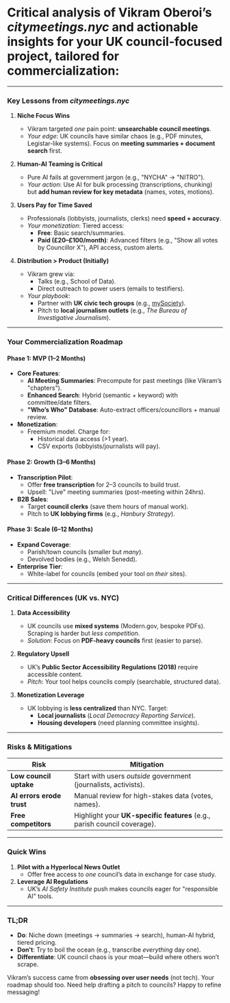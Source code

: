 



# **Critical analysis** of Vikram Oberoi’s *citymeetings.nyc* and **actionable insights** for your UK council-focused project, tailored for commercialization:

---

### **Key Lessons from *citymeetings.nyc***
1. **Niche Focus Wins**  
   - Vikram targeted *one* pain point: **unsearchable council meetings**.  
   - *Your edge*: UK councils have similar chaos (e.g., PDF minutes, Legistar-like systems). Focus on **meeting summaries + document search** first.  

2. **Human-AI Teaming is Critical**  
   - Pure AI fails at government jargon (e.g., "NYCHA" → "NITRO").  
   - *Your action*: Use AI for bulk processing (transcriptions, chunking) but **add human review for key metadata** (names, votes, motions).  

3. **Users Pay for Time Saved**  
   - Professionals (lobbyists, journalists, clerks) need **speed + accuracy**.  
   - *Your monetization*: Tiered access:  
     - **Free**: Basic search/summaries.  
     - **Paid (£20–£100/month)**: Advanced filters (e.g., "Show all votes by Councillor X"), API access, custom alerts.  

4. **Distribution > Product (Initially)**  
   - Vikram grew via:  
     - Talks (e.g., School of Data).  
     - Direct outreach to power users (emails to testifiers).  
   - *Your playbook*:  
     - Partner with **UK civic tech groups** (e.g., [mySociety](https://www.mysociety.org/)).  
     - Pitch to **local journalism outlets** (e.g., *The Bureau of Investigative Journalism*).  

---

### **Your Commercialization Roadmap**
#### **Phase 1: MVP (1–2 Months)**
- **Core Features**:  
  - **AI Meeting Summaries**: Precompute for past meetings (like Vikram’s "chapters").  
  - **Enhanced Search**: Hybrid (semantic + keyword) with committee/date filters.  
  - **"Who’s Who" Database**: Auto-extract officers/councillors + manual review.  
- **Monetization**:  
  - Freemium model. Charge for:  
    - Historical data access (>1 year).  
    - CSV exports (lobbyists/journalists will pay).  

#### **Phase 2: Growth (3–6 Months)**
- **Transcription Pilot**:  
  - Offer **free transcription** for 2–3 councils to build trust.  
  - Upsell: "Live" meeting summaries (post-meeting within 24hrs).  
- **B2B Sales**:  
  - Target **council clerks** (save them hours of manual work).  
  - Pitch to **UK lobbying firms** (e.g., *Hanbury Strategy*).  

#### **Phase 3: Scale (6–12 Months)**
- **Expand Coverage**:  
  - Parish/town councils (smaller but *many*).  
  - Devolved bodies (e.g., Welsh Senedd).  
- **Enterprise Tier**:  
  - White-label for councils (embed your tool on *their* sites).  

---

### **Critical Differences (UK vs. NYC)**
1. **Data Accessibility**  
   - UK councils use **mixed systems** (Modern.gov, bespoke PDFs). Scraping is harder but *less competition*.  
   - *Solution*: Focus on **PDF-heavy councils** first (easier to parse).  

2. **Regulatory Upsell**  
   - UK’s **Public Sector Accessibility Regulations (2018)** require accessible content.  
   - *Pitch*: Your tool helps councils comply (searchable, structured data).  

3. **Monetization Leverage**  
   - UK lobbying is **less centralized** than NYC. Target:  
     - **Local journalists** (*Local Democracy Reporting Service*).  
     - **Housing developers** (need planning committee insights).  

---

### **Risks & Mitigations**
| Risk | Mitigation |  
|-------|------------|  
| **Low council uptake** | Start with users *outside* government (journalists, activists). |  
| **AI errors erode trust** | Manual review for high-stakes data (votes, names). |  
| **Free competitors** | Highlight your **UK-specific features** (e.g., parish council coverage). |  

---

### **Quick Wins**
1. **Pilot with a Hyperlocal News Outlet**  
   - Offer free access to *one* council’s data in exchange for case study.  
2. **Leverage AI Regulations**  
   - UK’s *AI Safety Institute* push makes councils eager for "responsible AI" tools.  

---

### **TL;DR**
- **Do**: Niche down (meetings → summaries → search), human-AI hybrid, tiered pricing.  
- **Don’t**: Try to boil the ocean (e.g., transcribe *everything* day one).  
- **Differentiate**: UK council chaos is your moat—build where others won’t scrape.  

Vikram’s success came from **obsessing over user needs** (not tech). Your roadmap should too. Need help drafting a pitch to councils? Happy to refine messaging!